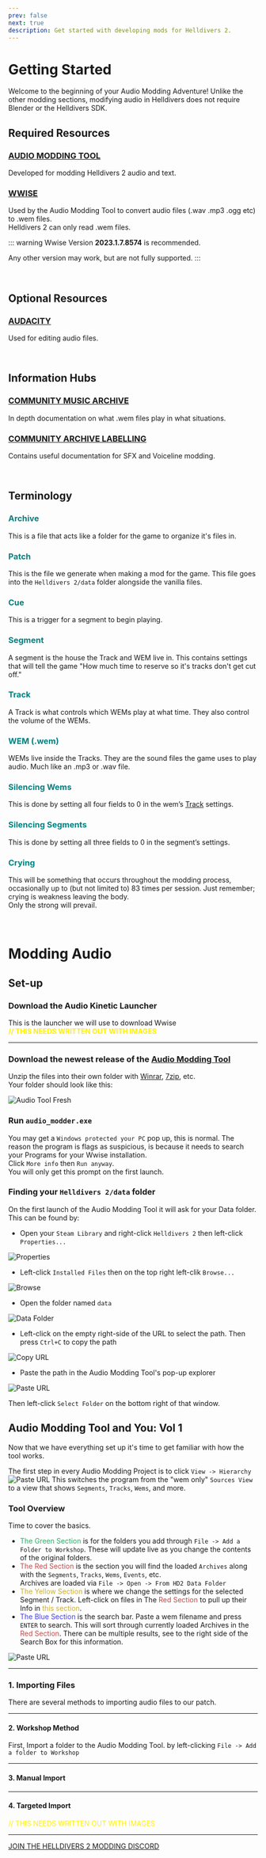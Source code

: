 ```yaml
---
prev: false
next: true
description: Get started with developing mods for Helldivers 2.
---
```


# Getting Started
Welcome to the beginning of your Audio Modding Adventure! Unlike the other modding sections, modifying audio in Helldivers does not require Blender or the Helldivers SDK.<br>

## Required Resources

### [AUDIO MODDING TOOL](https://github.com/RaidingForPants/hd2-audio-modder/releases/)
Developed for modding Helldivers 2 audio and text.

### [WWISE](https://www.audiokinetic.com/en/download/)
Used by the Audio Modding Tool to convert audio files (.wav .mp3 .ogg etc) to .wem files.<br>Helldivers 2 can only read .wem files.

::: warning
Wwise Version **2023.1.7.8574** is recommended. 

Any other version may work, but are not fully supported.
:::

<br>

## Optional Resources

### [AUDACITY](https://www.audacityteam.org/download/windows/)
Used for editing audio files.

<br>

## Information Hubs

### [COMMUNITY MUSIC ARCHIVE](https://docs.google.com/spreadsheets/d/1drg0VRwn1c247GwBOEgFBIJmBQxy2Ik-ZLuSjbWbK4o/edit?usp=sharing)
In depth documentation on what .wem files play in what situations.

### [COMMUNITY ARCHIVE LABELLING](https://docs.google.com/spreadsheets/d/1oQys_OI5DWou4GeRE3mW56j7BIi4M7KftBIPAl1ULFw/edit?usp=sharing)
Contains useful documentation for SFX and Voiceline modding.

<br>

## Terminology
### <font color="#008080">Archive</font>
This is a file that acts like a folder for the game to organize it's files in.<br>

### <font color="#008080">Patch</font>
This is the file we generate when making a mod for the game. This file goes into the `Helldivers 2/data` folder alongside the vanilla files.<br>

### <font color="#008080">Cue</font>
This is a trigger for a segment to begin playing.

### <font color="#008080">Segment</font>
A segment is the house the Track and WEM live in. This contains settings that will tell the game "How much time to reserve so it's tracks don't get cut off."<br>

### <font color="#008080">Track</font>
A Track is what controls which WEMs play at what time. They also control the volume of the WEMs.<br>

### <font color="#008080">WEM (.wem)</font>
WEMs live inside the Tracks. They are the sound files the game uses to play audio. Much like an .mp3 or .wav file.<br>

### <font color="#008080">Silencing Wems</font>
This is done by setting all four fields to 0 in the wem’s [Track](/audio/general.html#track) settings.<br>

### <font color="#008080">Silencing Segments</font>
This is done by setting all three fields to 0 in the segment’s settings.<br>

### <font color="#008080">Crying</font>
This will be something that occurs throughout the modding process, occasionally up to (but not limited to) 83 times per session.  Just remember; crying is weakness leaving the body.<br>Only the strong will prevail.<br><br><br>

# Modding Audio
## Set-up

### Download the Audio Kinetic Launcher
This is the launcher we will use to download Wwise<br><font color="#FFF000">**// THIS NEEDS WRITTEN OUT WITH IMAGES**</font>

---

### Download the newest release of the [Audio Modding Tool](https://github.com/RaidingForPants/hd2-audio-modder/releases/)
Unzip the files into their own folder with [Winrar](https://www.win-rar.com/download.html?&L=0), [7zip](https://www.7-zip.org/download.html), etc.<br>Your folder should look like this:

![Audio Tool Fresh](..\public\images\audio-general\AudioToolFresh.png)

### Run `audio_modder.exe`
You may get a `Windows protected your PC` pop up, this is normal. The reason the program is flags as suspicious, is because it needs to search your Programs for your Wwise installation.<br>Click `More info` then `Run anyway`.<br>You will only get this prompt on the first launch.

### Finding your `Helldivers 2/data` folder
On the first launch of the Audio Modding Tool it will ask for your Data folder. This can be found by:
- Open your `Steam Library` and right-click `Helldivers 2` then left-click `Properties...`

![Properties](..\public\images\audio-general\Properties.png)
<br>
- Left-click `Installed Files` then on the top right left-clik `Browse...`

![Browse](..\public\images\audio-general\Browse.png)
<br>
- Open the folder named `data`

![Data Folder](..\public\images\audio-general\data.png)
<br>
- Left-click on the empty right-side of the URL to select the path.  Then press `Ctrl+C` to copy the path

![Copy URL](..\public\images\audio-general\URL.png)
<br>

- Paste the path in the Audio Modding Tool's pop-up explorer

![Paste URL](..\public\images\audio-general\pasteurl.png)

Then left-click `Select Folder` on the bottom right of that window.

## Audio Modding Tool and You: Vol 1
Now that we have everything set up it's time to get familiar with how the tool works.

The first step in every Audio Modding Project is to click `View -> Hierarchy`
![Paste URL](..\public\images\audio-general\heirarchy.png)
This switches the program from the "wem only" `Sources View` to a view that shows `Segments`, `Tracks`, `Wems`, and more.

### Tool Overview
Time to cover the basics.
- <font color="#26ae67">The Green Section</font> is for the folders you add through `File -> Add a Folder to Workshop`.  These will update live as you change the contents of the original folders.
- <font color="#c34949">The Red Section</font> is the section you will find the loaded `Archives` along with the `Segments`, `Tracks`, `Wems`, `Events`, etc.<br>Archives are loaded via `File -> Open -> From HD2 Data Folder`
- <font color="#cbad30">The Yellow Section</font> is where we change the settings for the selected Segment / Track.  Left-click on files in The <font color="#c34949">Red Section</font> to pull up their Info in <font color="#cbad30">this section</font>.
- <font color="#4540df">The Blue Section</font> is the search bar. Paste a wem filename and press `ENTER` to search. This will sort through currently loaded Archives in the <font color="#c34949">Red Section</font>.  There can be multiple results, see to the right side of the Search Box for this information.

![Paste URL](..\public\images\audio-general\ToolOverview.png)

---

### 1. Importing Files
There are several methods to importing audio files to our patch.

---

#### 2. Workshop Method
First, Import a folder to the Audio Modding Tool. by left-clicking `File -> Add a folder to Workshop`

---

#### 3. Manual Import

---

#### 4. Targeted Import
<font color="#FFF000">// THIS NEEDS WRITTEN OUT WITH IMAGES</font>

---

[JOIN THE HELLDIVERS 2 MODDING DISCORD](https://discord.gg/helldiversmodding)
